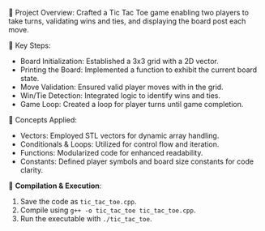 🔹 Project Overview: Crafted a Tic Tac Toe game enabling two players to take turns, validating wins and ties, and displaying the board post each move.

🔹 Key Steps:
- Board Initialization: Established a 3x3 grid with a 2D vector.
- Printing the Board: Implemented a function to exhibit the current board state.
- Move Validation: Ensured valid player moves with in the grid.
- Win/Tie Detection: Integrated logic to identify wins and ties.
- Game Loop: Created a loop for player turns until game completion.

🔹 Concepts Applied:
- Vectors: Employed STL vectors for dynamic array handling.
- Conditionals & Loops: Utilized for control flow and iteration.
- Functions: Modularized code for enhanced readability.
- Constants: Defined player symbols and board size constants for code clarity.

🔹 **Compilation & Execution**:
1. Save the code as `tic_tac_toe.cpp`.
2. Compile using `g++ -o tic_tac_toe tic_tac_toe.cpp`.
3. Run the executable with `./tic_tac_toe`.
